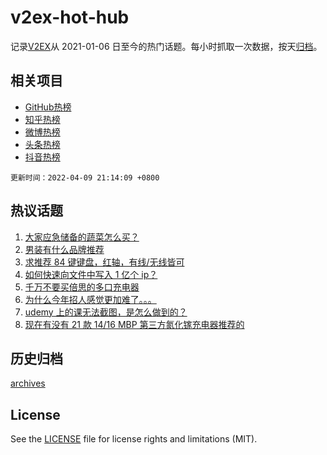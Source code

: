 # v2ex-hot-hub

 记录[V2EX](https://www.v2ex.com/)从 2021-01-06 日至今的热门话题。每小时抓取一次数据，按天[归档](archives)。
 
 ## 相关项目

- [GitHub热榜](https://github.com/snaildev/github-hot-hub)
- [知乎热榜](https://github.com/snaildev/zhihu-hot-hub)
- [微博热榜](https://github.com/snaildev/weibo-hot-hub)
- [头条热榜](https://github.com/snaildev/toutiao-hot-hub)
- [抖音热榜](https://github.com/snaildev/douyin-hot-hub)


 `更新时间：2022-04-09 21:14:09 +0800`

## 热议话题

1. [大家应急储备的蔬菜怎么买？](https://www.v2ex.com/t/845870)
1. [男装有什么品牌推荐](https://www.v2ex.com/t/845848)
1. [求推荐 84 键键盘，红轴，有线/无线皆可](https://www.v2ex.com/t/845859)
1. [如何快速向文件中写入 1 亿个 ip？](https://www.v2ex.com/t/845892)
1. [千万不要买倍思的多口充电器](https://www.v2ex.com/t/845887)
1. [为什么今年招人感觉更加难了。。。](https://www.v2ex.com/t/845847)
1. [udemy 上的课无法截图，是怎么做到的？](https://www.v2ex.com/t/845840)
1. [现在有没有 21 款 14/16 MBP 第三方氮化镓充电器推荐的](https://www.v2ex.com/t/845841)

## 历史归档

[archives](archives)

## License

See the [LICENSE](LICENSE) file for license rights and limitations (MIT).
